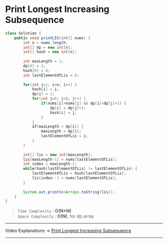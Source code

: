# Print Longest Increasing Subsequence

```java
class Solution {
    public void printLIS(int[] nums) {
        int n = nums.length;
        int[] dp = new int[n];
        int[] hash = new int[n];
        
        int maxLength = 1;
        dp[0] = 1;
        hash[0] = 0;
        int lastElementOfLis = 0;
        
        for(int i=1; i<n; i++) {
            hash[i] = i;
            dp[i] = 1;
            for(int j=0; j<i; j++) {
                if(nums[i]>nums[j] && dp[i]<dp[j]+1) {
                    dp[i] = dp[j]+1;
                    hash[i] = j;
                }
            }
            if(maxLength < dp[i]) {
                maxLength = dp[i];
                lastElementOfLis = i;
            }
        }
        
        int[] lis = new int[maxLength];
        lis[maxLength-1] = nums[lastElementOfLis];
        int index = maxLength-2;
        while(hash[lastElementOfLis] != lastElementOfLis) {
            lastElementOfLis = hash[lastElementOfLis];
            lis[index--] = nums[lastElementOfLis];
        }
        
        System.out.println(Arrays.toString(lis));
    }
}
```
> `Time Complexity` : **O(N\*N)**           
> `Space Complexity` : **O(N)**, for dp array
---
Video Explanations -> [Print Longest Increasing Subsequence](https://youtu.be/IFfYfonAFGc?list=PLgUwDviBIf0qUlt5H_kiKYaNSqJ81PMMY)  
<hr>

